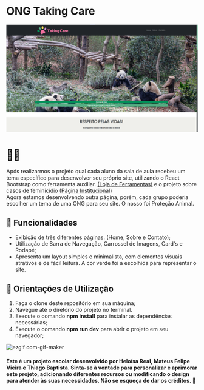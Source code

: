 # ONG Taking Care

![Projeto Página Institucional](src/assets/banner-readme.png)

# 🐶🦴 

Após realizarmos o projeto qual cada aluno da sala de aula recebeu um tema específico para desenvolver seu próprio site, utilizando o React Bootstrap como ferramenta auxiliar. [(Loja de Ferramentas)](https://github.com/thiagobapsoares/AC-INW-2TRI) e o projeto sobre casos de feminicídio [(Página Institucional)](https://github.com/thiagobapsoares/AC-PAGINA-INSTITUCIONAL) <br>
Agora estamos desenvolvendo outra página, porém, cada grupo poderia escolher um tema de uma ONG para seu site. O nosso foi Proteção Animal.

## 🐾 Funcionalidades

- Exibição de três diferentes páginas. (Home, Sobre e Contato);
- Utilização de Barra de Navegação, Carrossel de Imagens, Card's e Rodapé;
- Apresenta um layout simples e minimalista, com elementos visuais atrativos e de fácil leitura. A cor verde foi a escolhida para representar o site.

## 🦮 Orientações de Utilização

1. Faça o clone deste repositório em sua máquina;
2. Navegue até o diretório do projeto no terminal.
3. Execute o comando **npm install** para instalar as dependências necessárias;
4. Execute o comando **npm run dev** para abrir o projeto em seu navegador;

![ezgif com-gif-maker](https://github.com/thiagobapsoares/AT-INW-2TRI/assets/84245122/f573a671-1635-412c-b344-e6c61b61f971)

#### Este é um projeto escolar desenvolvido por Heloísa Real, Mateus Felipe Vieira e Thiago Baptista. Sinta-se à vontade para personalizar e aprimorar este projeto, adicionando diferentes recursos ou modificando o design para atender às suas necessidades. Não se esqueça de dar os créditos. 💚
